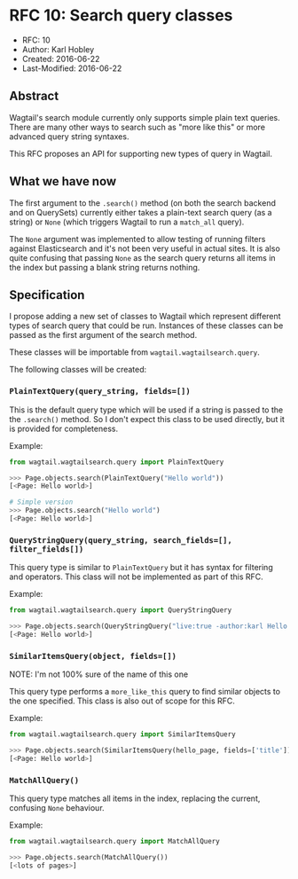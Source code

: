 # RFC 10: Search query classes

* RFC: 10
* Author: Karl Hobley
* Created: 2016-06-22
* Last-Modified: 2016-06-22

## Abstract

Wagtail's search module currently only supports simple plain text queries.
There are many other ways to search such as "more like this" or more advanced
query string syntaxes.

This RFC proposes an API for supporting new types of query in Wagtail.

## What we have now

The first argument to the ``.search()`` method (on both the search backend and
on QuerySets) currently either takes a plain-text search query (as a string) or
``None`` (which triggers Wagtail to run a ``match_all`` query).

The ``None`` argument was implemented to allow testing of running filters
against Elasticsearch and it's not been very useful in actual sites. It is
also quite confusing that passing ``None`` as the search query returns all
items in the index but passing a blank string returns nothing.

## Specification

I propose adding a new set of classes to Wagtail which represent different
types of search query that could be run. Instances of these classes can be
passed as the first argument of the search method.

These classes will be importable from ``wagtail.wagtailsearch.query``.

The following classes will be created:

### ``PlainTextQuery(query_string, fields=[])``

This is the default query type which will be used if a string is passed to the
 the ``.search()`` method. So I don't expect this class to be used directly,
but it is provided for completeness.

Example:

```python
from wagtail.wagtailsearch.query import PlainTextQuery

>>> Page.objects.search(PlainTextQuery("Hello world"))
[<Page: Hello world>]

# Simple version
>>> Page.objects.search("Hello world")
[<Page: Hello world>]
```

### ``QueryStringQuery(query_string, search_fields=[], filter_fields[])``

This query type is similar to ``PlainTextQuery`` but it has syntax for
filtering and operators. This class will not be implemented as part of this
RFC.

Example:

```python
from wagtail.wagtailsearch.query import QueryStringQuery

>>> Page.objects.search(QueryStringQuery("live:true -author:karl Hello world", filter_fields=['author', 'live']))
[<Page: Hello world>]
```

### ``SimilarItemsQuery(object, fields=[])``

NOTE: I'm not 100% sure of the name of this one

This query type performs a ``more_like_this`` query to find similar objects
to the one specified. This class is also out of scope for this RFC.

Example:

```python
from wagtail.wagtailsearch.query import SimilarItemsQuery

>>> Page.objects.search(SimilarItemsQuery(hello_page, fields=['title']))
[<Page: Hello world>]
```

### ``MatchAllQuery()``

This query type matches all items in the index, replacing the current,
confusing ``None`` behaviour.

Example:

```python
from wagtail.wagtailsearch.query import MatchAllQuery

>>> Page.objects.search(MatchAllQuery())
[<lots of pages>]
```
